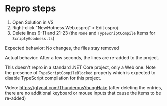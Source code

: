 # Repro steps

1. Open Solution in VS
2. Right-click "NewHotness.Web.csproj" > Edit csproj
3. Delete lines 9-11 and 21-23 (the `None` and `TypeScriptCompile` Items for `ScriptyGoodness.ts`)

Expected behavior: No changes, the files stay removed

Actual behavior: After a few seconds, the lines are re-added to the project.

This doesn't repro in a standard .NET Core project, only a Web one. Note the presence of `TypeScriptCompileBlocked` property which is expected to disable TypeScript compilation for this project.

Video: https://gfycat.com/ThunderousYoungHake
(after deleting the entries, there are no additional keyboard or mouse inputs that cause the items to be re-added)
